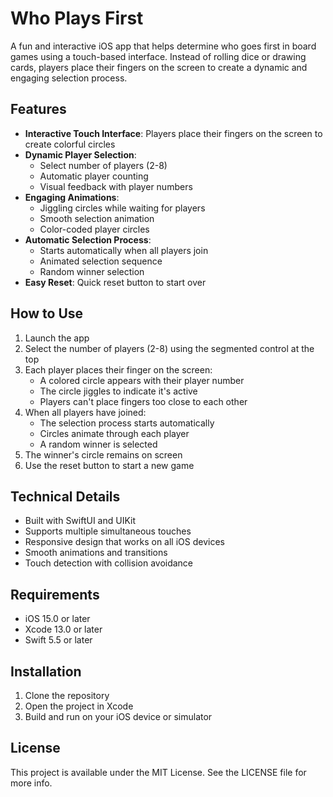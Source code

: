 # Who Plays First

A fun and interactive iOS app that helps determine who goes first in board games using a touch-based interface. Instead of rolling dice or drawing cards, players place their fingers on the screen to create a dynamic and engaging selection process.

## Features

- **Interactive Touch Interface**: Players place their fingers on the screen to create colorful circles
- **Dynamic Player Selection**: 
  - Select number of players (2-8)
  - Automatic player counting
  - Visual feedback with player numbers
- **Engaging Animations**:
  - Jiggling circles while waiting for players
  - Smooth selection animation
  - Color-coded player circles
- **Automatic Selection Process**:
  - Starts automatically when all players join
  - Animated selection sequence
  - Random winner selection
- **Easy Reset**: Quick reset button to start over

## How to Use

1. Launch the app
2. Select the number of players (2-8) using the segmented control at the top
3. Each player places their finger on the screen:
   - A colored circle appears with their player number
   - The circle jiggles to indicate it's active
   - Players can't place fingers too close to each other
4. When all players have joined:
   - The selection process starts automatically
   - Circles animate through each player
   - A random winner is selected
5. The winner's circle remains on screen
6. Use the reset button to start a new game

## Technical Details

- Built with SwiftUI and UIKit
- Supports multiple simultaneous touches
- Responsive design that works on all iOS devices
- Smooth animations and transitions
- Touch detection with collision avoidance

## Requirements

- iOS 15.0 or later
- Xcode 13.0 or later
- Swift 5.5 or later

## Installation

1. Clone the repository
2. Open the project in Xcode
3. Build and run on your iOS device or simulator

## License

This project is available under the MIT License. See the LICENSE file for more info. 